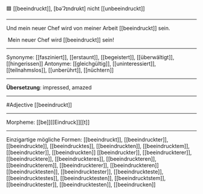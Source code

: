 🟦 [[beeindruckt]], [bəˈʔɪndrʊkt]
nicht [[unbeeindruckt]]

---
Und mein neuer Chef wird von meiner Arbeit [[beeindruckt]] sein.  

 Mein neuer Chef wird [[beeindruckt]] sein!  

---
Synonyme: [[fasziniert]], [[erstaunt]], [[begeistert]], [[überwältigt]], [[hingerissen]]
Antonyme: [[gleichgültig]], [[uninteressiert]], [[teilnahmslos]], [[unberührt]], [[nüchtern]]

---
**Übersetzung**:
impressed, amazed

---
#Adjective [[beeindruckt]]

---
Morpheme:
[[be]][[Eindruck]][[t]]

---


Einzigartige mögliche Formen: 
[[beeindruckt]], [[beeindruckter]], [[beeindruckte]], [[beeindrucktes]], [[beeindruckten]], [[beeindrucktem]], [[beeindruckter]], [[beeindruckten]]
[[beeindruckter]], [[beeindruckterer]], [[beeindrucktere]], [[beeindruckteres]], [[beeindruckteren]], [[beeindruckterem]], [[beeindruckterer]], [[beeindruckteren]]
[[beeindrucktesten]], [[beeindrucktester]], [[beeindruckteste]], [[beeindrucktestes]], [[beeindrucktesten]], [[beeindrucktstem]], [[beeindrucktester]], [[beeindrucktesten]], [[beeindrucken]]